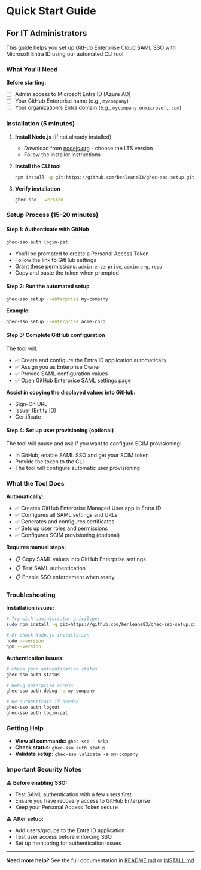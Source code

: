 # Quick Start Guide

## For IT Administrators

This guide helps you set up GitHub Enterprise Cloud SAML SSO with Microsoft Entra ID using our automated CLI tool.

### What You'll Need

**Before starting:**
- [ ] Admin access to Microsoft Entra ID (Azure AD)
- [ ] Your GitHub Enterprise name (e.g., `mycompany`)
- [ ] Your organization's Entra domain (e.g., `mycompany.onmicrosoft.com`)

### Installation (5 minutes)

1. **Install Node.js** (if not already installed)
   - Download from [nodejs.org](https://nodejs.org/) - choose the LTS version
   - Follow the installer instructions

2. **Install the CLI tool**
   ```bash
   npm install -g git+https://github.com/benleane83/ghec-sso-setup.git
   ```

3. **Verify installation**
   ```bash
   ghec-sso --version
   ```

### Setup Process (15-20 minutes)

#### Step 1: Authenticate with GitHub
```bash
ghec-sso auth login-pat
```
- You'll be prompted to create a Personal Access Token
- Follow the link to GitHub settings
- Grant these permissions: `admin:enterprise`, `admin:org`, `repo`
- Copy and paste the token when prompted

#### Step 2: Run the automated setup
```bash
ghec-sso setup --enterprise my-company
```

**Example:**
```bash
ghec-sso setup --enterprise acme-corp
```

#### Step 3: Complete GitHub configuration
The tool will:
- ✅ Create and configure the Entra ID application automatically
- ✅ Assign you as Enterprise Owner
- ✅ Provide SAML configuration values
- ✅ Open GitHub Enterprise SAML settings page

**Assist in copying the displayed values into GitHub:**
- Sign-On URL
- Issuer (Entity ID)
- Certificate

#### Step 4: Set up user provisioning (optional)
The tool will pause and ask if you want to configure SCIM provisioning:
- In GitHub, enable SAML SSO and get your SCIM token
- Provide the token to the CLI
- The tool will configure automatic user provisioning

### What the Tool Does

**Automatically:**
- ✅ Creates GitHub Enterprise Managed User app in Entra ID
- ✅ Configures all SAML settings and URLs
- ✅ Generates and configures certificates
- ✅ Sets up user roles and permissions
- ✅ Configures SCIM provisioning (optional)

**Requires manual steps:**
- 📋 Copy SAML values into GitHub Enterprise settings
- 📋 Test SAML authentication
- 📋 Enable SSO enforcement when ready

### Troubleshooting

**Installation issues:**
```bash
# Try with administrator privileges
sudo npm install -g git+https://github.com/benleane83/ghec-sso-setup.git

# Or check Node.js installation
node --version
npm --version
```

**Authentication issues:**
```bash
# Check your authentication status
ghec-sso auth status

# Debug enterprise access
ghec-sso auth debug -e my-company

# Re-authenticate if needed
ghec-sso auth logout
ghec-sso auth login-pat
```

### Getting Help

- **View all commands:** `ghec-sso --help`
- **Check status:** `ghec-sso auth status`
- **Validate setup:** `ghec-sso validate -e my-company`

### Important Security Notes

⚠️ **Before enabling SSO:**
- Test SAML authentication with a few users first
- Ensure you have recovery access to GitHub Enterprise
- Keep your Personal Access Token secure

⚠️ **After setup:**
- Add users/groups to the Entra ID application
- Test user access before enforcing SSO
- Set up monitoring for authentication issues

---

**Need more help?** See the full documentation in [README.md](README.md) or [INSTALL.md](INSTALL.md)
